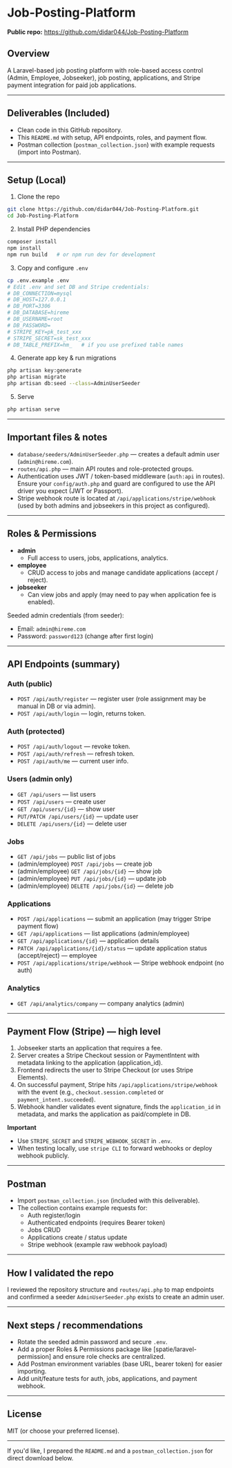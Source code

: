 
# Job-Posting-Platform

**Public repo:** https://github.com/didar044/Job-Posting-Platform

## Overview
A Laravel-based job posting platform with role-based access control (Admin, Employee, Jobseeker), job posting, applications, and Stripe payment integration for paid job applications.

---

## Deliverables (Included)
- Clean code in this GitHub repository.
- This `README.md` with setup, API endpoints, roles, and payment flow.
- Postman collection (`postman_collection.json`) with example requests (import into Postman).

---

## Setup (Local)

1. Clone the repo
```bash
git clone https://github.com/didar044/Job-Posting-Platform.git
cd Job-Posting-Platform
```

2. Install PHP dependencies
```bash
composer install
npm install
npm run build   # or npm run dev for development
```

3. Copy and configure `.env`
```bash
cp .env.example .env
# Edit .env and set DB and Stripe credentials:
# DB_CONNECTION=mysql
# DB_HOST=127.0.0.1
# DB_PORT=3306
# DB_DATABASE=hireme
# DB_USERNAME=root
# DB_PASSWORD=
# STRIPE_KEY=pk_test_xxx
# STRIPE_SECRET=sk_test_xxx
# DB_TABLE_PREFIX=hm_   # if you use prefixed table names
```

4. Generate app key & run migrations
```bash
php artisan key:generate
php artisan migrate
php artisan db:seed --class=AdminUserSeeder
```

5. Serve
```bash
php artisan serve
```

---

## Important files & notes
- `database/seeders/AdminUserSeeder.php` — creates a default admin user (`admin@hireme.com`).
- `routes/api.php` — main API routes and role-protected groups.
- Authentication uses JWT / token-based middleware (`auth:api` in routes). Ensure your `config/auth.php` and guard are configured to use the API driver you expect (JWT or Passport).
- Stripe webhook route is located at `/api/applications/stripe/webhook` (used by both admins and jobseekers in this project as configured).

---

## Roles & Permissions
- **admin**
  - Full access to users, jobs, applications, analytics.
- **employee**
  - CRUD access to jobs and manage candidate applications (accept / reject).
- **jobseeker**
  - Can view jobs and apply (may need to pay when application fee is enabled).

Seeded admin credentials (from seeder):
- Email: `admin@hireme.com`
- Password: `password123` (change after first login)

---

## API Endpoints (summary)

### Auth (public)
- `POST /api/auth/register` — register user (role assignment may be manual in DB or via admin).
- `POST /api/auth/login` — login, returns token.

### Auth (protected)
- `POST /api/auth/logout` — revoke token.
- `POST /api/auth/refresh` — refresh token.
- `POST /api/auth/me` — current user info.

### Users (admin only)
- `GET /api/users` — list users
- `POST /api/users` — create user
- `GET /api/users/{id}` — show user
- `PUT/PATCH /api/users/{id}` — update user
- `DELETE /api/users/{id}` — delete user

### Jobs
- `GET /api/jobs` — public list of jobs
- (admin/employee) `POST /api/jobs` — create job
- (admin/employee) `GET /api/jobs/{id}` — show job
- (admin/employee) `PUT /api/jobs/{id}` — update job
- (admin/employee) `DELETE /api/jobs/{id}` — delete job

### Applications
- `POST /api/applications` — submit an application (may trigger Stripe payment flow)
- `GET /api/applications` — list applications (admin/employee)
- `GET /api/applications/{id}` — application details
- `PATCH /api/applications/{id}/status` — update application status (accept/reject) — employee
- `POST /api/applications/stripe/webhook` — Stripe webhook endpoint (no auth)

### Analytics
- `GET /api/analytics/company` — company analytics (admin)

---

## Payment Flow (Stripe) — high level
1. Jobseeker starts an application that requires a fee.
2. Server creates a Stripe Checkout session or PaymentIntent with metadata linking to the application (application_id).
3. Frontend redirects the user to Stripe Checkout (or uses Stripe Elements).
4. On successful payment, Stripe hits `/api/applications/stripe/webhook` with the event (e.g., `checkout.session.completed` or `payment_intent.succeeded`).
5. Webhook handler validates event signature, finds the `application_id` in metadata, and marks the application as paid/complete in DB.

**Important**
- Use `STRIPE_SECRET` and `STRIPE_WEBHOOK_SECRET` in `.env`.
- When testing locally, use `stripe CLI` to forward webhooks or deploy webhook publicly.

---

## Postman
- Import `postman_collection.json` (included with this deliverable).
- The collection contains example requests for:
  - Auth register/login
  - Authenticated endpoints (requires Bearer token)
  - Jobs CRUD
  - Applications create / status update
  - Stripe webhook (example raw webhook payload)

---

## How I validated the repo
I reviewed the repository structure and `routes/api.php` to map endpoints and confirmed a seeder `AdminUserSeeder.php` exists to create an admin user.

---

## Next steps / recommendations
- Rotate the seeded admin password and secure `.env`.
- Add a proper Roles & Permissions package like [spatie/laravel-permission] and ensure role checks are centralized.
- Add Postman environment variables (base URL, bearer token) for easier importing.
- Add unit/feature tests for auth, jobs, applications, and payment webhook.

---

## License
MIT (or choose your preferred license).

---

If you'd like, I prepared the `README.md` and a `postman_collection.json` for direct download below.

